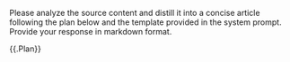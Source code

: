 Please analyze the source content and distill it into a concise article following the plan below and the template provided in the system prompt. Provide your response in markdown format.

<plan>
{{.Plan}}
</plan>